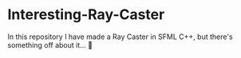 # Interesting-Ray-Caster
In this repository I have made a Ray Caster in SFML C++, but there's something off about it... 🤔
